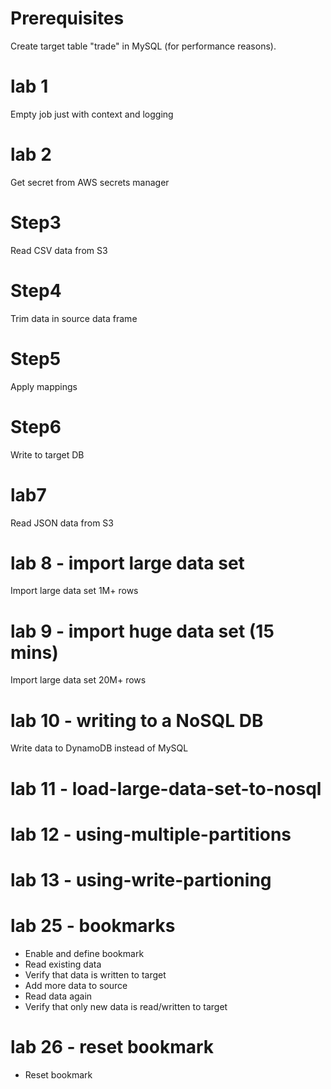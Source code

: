 # Prerequisites
Create target table "trade" in MySQL (for performance reasons).

# lab 1
Empty job just with context and logging

# lab 2
Get secret from AWS secrets manager

# Step3
Read CSV data from S3

# Step4
Trim data in source data frame

# Step5
Apply mappings

# Step6
Write to target DB

# lab7
Read JSON data from S3

# lab 8 - import large data set
Import large data set 1M+ rows

# lab 9 - import huge data set (15 mins)
Import large data set 20M+ rows

# lab 10 - writing to a NoSQL DB
Write data to DynamoDB instead of MySQL

# lab 11 - load-large-data-set-to-nosql

# lab 12 - using-multiple-partitions

# lab 13 - using-write-partioning

# lab 25 - bookmarks
- Enable and define bookmark
- Read existing data
- Verify that data is written to target
- Add more data to source
- Read data again
- Verify that only new data is read/written to target

# lab 26 - reset bookmark
- Reset bookmark
